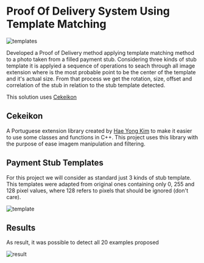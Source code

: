 # Proof Of Delivery System Using Template Matching

![templates](https://github.com/Btwo2/ProofOfDelivery/assets/110456965/9aa527d1-e609-4b30-8d28-1000ba12f832)

Developed a Proof of Delivery method applying template matching method to a photo taken from a filled payment stub. Considering three kinds of stub template it is applyied a sequence of operations to seach through all image extension where is the most probable point to be the center of the template and it's actual size. From that process we get the rotation, size, offset and correlation of the stub in relation to the stub template detected. 

This solution uses [Cekeikon](http://www.lps.usp.br/hae/software/cekeikon56.html) 

## Cekeikon

A Portuguese extension library created by [Hae Yong Kim](http://www.lps.usp.br/hae/) to make it easier to use some classes and functions in C++. This project uses this library with the purpose of ease imagem manipulation and filtering.

## Payment Stub Templates

For this project we will consider as standard just 3 kinds of stub template. This templates were adapted from original ones containing only 0, 255 and 128 pixel values, where 128 refers to pixels that should be ignored (don't care).

![template](https://github.com/Btwo2/ProofOfDelivery/assets/110456965/637ab459-1a93-48bd-b112-429b088b9065)

## Results

As result, it was possible to detect all 20 examples proposed

![result](https://github.com/Btwo2/ProofOfDelivery/assets/110456965/8f8588ed-6e82-4c5e-9895-87e47e3e166d)
